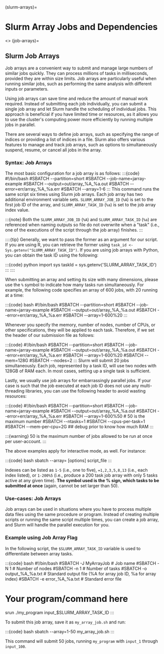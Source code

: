 (slurm-arrays)=
# Slurm Array Jobs and Dependencies

<> (job-arrays)=
## Slurm Job Arrays
Job arrays are a convenient way to submit and manage large numbers of similar jobs quickly. They can process millions of tasks in milliseconds, provided they are within size limits. Job arrays are particularly useful when running similar jobs, such as performing the same analysis with different inputs or parameters.

Using job arrays can save time and reduce the amount of manual work required. Instead of submitting each job individually, you can submit a single job array and let Slurm handle the scheduling of individual jobs. This approach is beneficial if you have limited time or resources, as it allows you to use the cluster's computing power more efficiently by running multiple jobs in parallel.

There are several ways to define job arrays, such as specifying the range of indices or providing a list of indices in a file. Slurm also offers various features to manage and track job arrays, such as options to simultaneously suspend, resume, or cancel all jobs in the array.

### Syntax: Job Arrays
The most basic configuration for a job array is as follows:
:::{code}
#!/bin/bash
#SBATCH --partition=short
#SBATCH --job-name=jarray-example
#SBATCH --output=out/array_%A_%a.out
#SBATCH --error=err/array_%A_%a.err
#SBATCH --array=1-6
:::
This command runs the same script six times using Slurm job arrays. Each job array has two additional environment variable sets. `SLURM_ARRAY_JOB_ID` (`%A`) is set to the first job ID of the array, and `SLURM_ARRAY_TASK_ID` (`%a`) is set to the job array index value.

:::{note}
Both the `SLURM_ARRAY_JOB_ID` (`%A`) and `SLURM_ARRAY_TASK_ID` (`%a`) are referenced when naming outputs so file do not overwrite when a "task" (i.e., one of the executions of the script through the job array) finishes.
:::

::::{tip}
Generally, we want to pass the former as an argument for our script. If you are using R, you can retrieve the former using `task_id <- Sys.getenv("SLURM_ARRAY_TASK_ID")`. If you are using job arrays with Python, you can obtain the task ID using the following:

:::{code} python
import sys
taskId = sys.getenv('SLURM_ARRAY_TASK_ID')
:::
::::

When submitting an array and setting its size with many dimensions, please use the `%` symbol to indicate how many tasks run simultaneously. For example, the following code specifies an array of 600 jobs, with 20 running at a time:

:::{code} bash
#!/bin/bash
#SBATCH --partition=short
#SBATCH --job-name=jarray-example
#SBATCH --output=out/array_%A_%a.out
#SBATCH --error=err/array_%A_%a.err
#SBATCH --array=1-600%20
:::

Whenever you specify the memory, number of nodes, number of CPUs, or other specifications, they will be applied to each task. Therefore, if we set the header of our submission file as follows:

:::{code}
#!/bin/bash
#SBATCH --partition=short
#SBATCH --job-name=jarray-example
#SBATCH --output=out/array_%A_%a.out
#SBATCH --error=err/array_%A_%a.err
#SBATCH --array=1-600%20
#SBATCH --mem=128G
#SBATCH --nodes=2
:::
Slurm will submit 20 jobs simultaneously. Each job, represented by a task ID, will use two nodes with 128GB of RAM each. In most cases, setting up a single task is sufficient.

Lastly, we usually use job arrays for embarrassingly parallel jobs. If your case is such that the job executed at each job ID does not use any multi-threading libraries, you can use the following header to avoid wasting resources:

:::{code}
#!/bin/bash
#SBATCH --partition=short
#SBATCH --job-name=jarray-example
#SBATCH --output=out/array_%A_%a.out
#SBATCH --error=err/array_%A_%a.err
#SBATCH --array=1-600%50  # 50 is the maximum number
#SBATCH --ntasks=1
#SBATCH --cpus-per-task=1
#SBATCH --mem-per-cpu=2G ## debug prior to know how much RAM
:::

:::{warning}
50 is the maximum number of jobs allowed to be run at once per user-account.
:::

The above examples apply for interactive mode, as well. For instance:

:::{code} bash
sbatch --array=<indexes> [options] script_file
:::

Indexes can be listed as `1-5` (i.e., one to five), `=1,2,3,5,8,13` (i.e., each index listed), or `1-200%5` (i.e., produce a 200 task job array with only 5 tasks active at any given time). **The symbol used is the % sign, which tasks to be submitted at once** (again, cannot be set larger than 50).


### Use-cases: Job Arrays
Job arrays can be used in situations where you have to process multiple data files using the same procedure or program. Instead of creating multiple scripts or running the same script multiple times, you can create a job array, and Slurm will handle the parallel execution for you.

### Example using Job Array Flag

In the following script, the `$SLURM_ARRAY_TASK_ID` variable is used to differentiate between array tasks.

:::{code} bash
#!/bin/bash
#SBATCH -J MyArrayJob           # Job name
#SBATCH -N 1                    # Number of nodes
#SBATCH -n 1                    # Number of tasks
#SBATCH -o output_%A_%a.txt     # Standard output file (%A for array job ID, %a for array index)
#SBATCH -e error_%A_%a.txt      # Standard error file

# Your program/command here
srun ./my_program input_$SLURM_ARRAY_TASK_ID
:::

To submit this job array, save it as `my_array_job.sh` and run:

:::{code} bash
sbatch --array=1-50 my_array_job.sh
:::

This command will submit 50 jobs, running `my_program` with `input_1` through `input_100`.